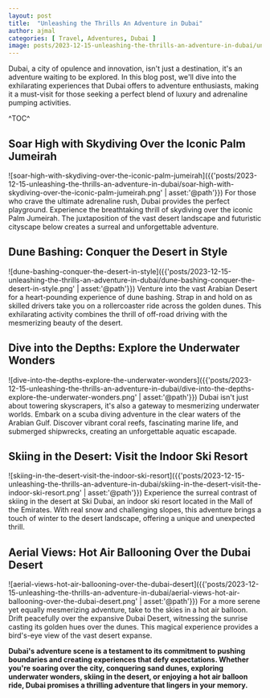 ```yaml
---
layout: post
title:  "Unleashing the Thrills An Adventure in Dubai"
author: ajmal
categories: [ Travel, Adventures, Dubai ]
image: posts/2023-12-15-unleashing-the-thrills-an-adventure-in-dubai/unleashing-the-thrills-an-adventure-in-dubai.png
---
```


Dubai, a city of opulence and innovation, isn't just a destination, it's an adventure waiting to be explored. In this blog post, we'll dive into the exhilarating experiences that Dubai offers to adventure enthusiasts, making it a must-visit for those seeking a perfect blend of luxury and adrenaline pumping activities.

^TOC^

## Soar High with Skydiving Over the Iconic Palm Jumeirah
![soar-high-with-skydiving-over-the-iconic-palm-jumeirah]({{'posts/2023-12-15-unleashing-the-thrills-an-adventure-in-dubai/soar-high-with-skydiving-over-the-iconic-palm-jumeirah.png' | asset:'@path'}})
For those who crave the ultimate adrenaline rush, Dubai provides the perfect playground. Experience the breathtaking thrill of skydiving over the iconic Palm Jumeirah. The juxtaposition of the vast desert landscape and futuristic cityscape below creates a surreal and unforgettable adventure.

##  Dune Bashing: Conquer the Desert in Style
![dune-bashing-conquer-the-desert-in-style]({{'posts/2023-12-15-unleashing-the-thrills-an-adventure-in-dubai/dune-bashing-conquer-the-desert-in-style.png' | asset:'@path'}})
Venture into the vast Arabian Desert for a heart-pounding experience of dune bashing. Strap in and hold on as skilled drivers take you on a rollercoaster ride across the golden dunes. This exhilarating activity combines the thrill of off-road driving with the mesmerizing beauty of the desert.

##  Dive into the Depths: Explore the Underwater Wonders
![dive-into-the-depths-explore-the-underwater-wonders]({{'posts/2023-12-15-unleashing-the-thrills-an-adventure-in-dubai/dive-into-the-depths-explore-the-underwater-wonders.png' | asset:'@path'}})
Dubai isn't just about towering skyscrapers, it's also a gateway to mesmerizing underwater worlds. Embark on a scuba diving adventure in the clear waters of the Arabian Gulf. Discover vibrant coral reefs, fascinating marine life, and submerged shipwrecks, creating an unforgettable aquatic escapade.
 
##  Skiing in the Desert: Visit the Indoor Ski Resort
![skiing-in-the-desert-visit-the-indoor-ski-resort]({{'posts/2023-12-15-unleashing-the-thrills-an-adventure-in-dubai/skiing-in-the-desert-visit-the-indoor-ski-resort.png' | asset:'@path'}})
Experience the surreal contrast of skiing in the desert at Ski Dubai, an indoor ski resort located in the Mall of the Emirates. With real snow and challenging slopes, this adventure brings a touch of winter to the desert landscape, offering a unique and unexpected thrill.

##  Aerial Views: Hot Air Ballooning Over the Dubai Desert
![aerial-views-hot-air-ballooning-over-the-dubai-desert]({{'posts/2023-12-15-unleashing-the-thrills-an-adventure-in-dubai/aerial-views-hot-air-ballooning-over-the-dubai-desert.png' | asset:'@path'}})
For a more serene yet equally mesmerizing adventure, take to the skies in a hot air balloon. Drift peacefully over the expansive Dubai Desert, witnessing the sunrise casting its golden hues over the dunes. This magical experience provides a bird's-eye view of the vast desert expanse. 

**Dubai's adventure scene is a testament to its commitment to pushing boundaries and creating experiences that defy expectations. Whether you're soaring over the city, conquering sand dunes, exploring underwater wonders, skiing in the desert, or enjoying a hot air balloon ride, Dubai promises a thrilling adventure that lingers in your memory.**





